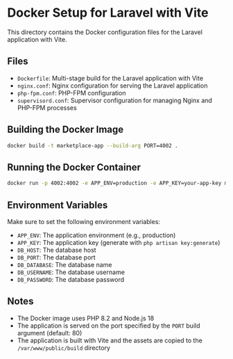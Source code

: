 # Docker Setup for Laravel with Vite

This directory contains the Docker configuration files for the Laravel application with Vite.

## Files

- `Dockerfile`: Multi-stage build for the Laravel application with Vite
- `nginx.conf`: Nginx configuration for serving the Laravel application
- `php-fpm.conf`: PHP-FPM configuration
- `supervisord.conf`: Supervisor configuration for managing Nginx and PHP-FPM processes

## Building the Docker Image

```bash
docker build -t marketplace-app --build-arg PORT=4002 .
```

## Running the Docker Container

```bash
docker run -p 4002:4002 -e APP_ENV=production -e APP_KEY=your-app-key marketplace-app
```

## Environment Variables

Make sure to set the following environment variables:

- `APP_ENV`: The application environment (e.g., production)
- `APP_KEY`: The application key (generate with `php artisan key:generate`)
- `DB_HOST`: The database host
- `DB_PORT`: The database port
- `DB_DATABASE`: The database name
- `DB_USERNAME`: The database username
- `DB_PASSWORD`: The database password

## Notes

- The Docker image uses PHP 8.2 and Node.js 18
- The application is served on the port specified by the `PORT` build argument (default: 80)
- The application is built with Vite and the assets are copied to the `/var/www/public/build` directory 